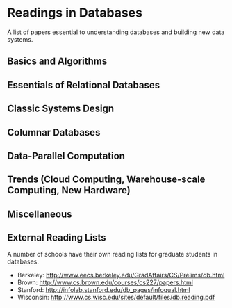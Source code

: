 # Readings in Databases

A list of papers essential to understanding databases and building new data systems.


## Basics and Algorithms


## Essentials of Relational Databases


## Classic Systems Design


## Columnar Databases


## Data-Parallel Computation


## Trends (Cloud Computing, Warehouse-scale Computing, New Hardware)


## Miscellaneous


## External Reading Lists

A number of schools have their own reading lists for graduate students in databases.

* Berkeley: http://www.eecs.berkeley.edu/GradAffairs/CS/Prelims/db.html
* Brown: http://www.cs.brown.edu/courses/cs227/papers.html
* Stanford: http://infolab.stanford.edu/db_pages/infoqual.html
* Wisconsin: http://www.cs.wisc.edu/sites/default/files/db.reading.pdf

